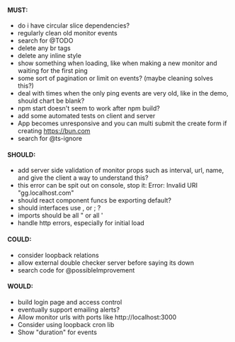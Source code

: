#### MUST:
- do i have circular slice dependencies?
- regularly clean old monitor events
- search for @TODO
- delete any br tags
- delete any inline style
- show something when loading, like when making a new monitor and waiting for the first ping
- some sort of pagination or limit on events? (maybe cleaning solves this?)
- deal with times when the only ping events are very old, like in the demo, should chart be blank?
- npm start doesn't seem to work after npm build?
- add some automated tests on client and server
- App becomes unresponsive and you can multi submit the create form if creating https://bun.com
- search for @ts-ignore
#### SHOULD:
- add server side validation of monitor props such as interval, url, name, and give the client a way to understand this?
- this error can be spit out on console, stop it: Error: Invalid URI "gg.localhost.com"
- should react component funcs be exporting default?
- should interfaces use , or ; ?
- imports should be all " or all '
- handle http errors, especially for initial load
#### COULD:
- consider loopback relations
- allow external double checker server before saying its down
- search code for @possibleImprovement

#### WOULD:
- build login page and access control
- eventually support emailing alerts?
- Allow monitor urls with ports like http://localhost:3000
- Consider using loopback cron lib
- Show "duration" for events